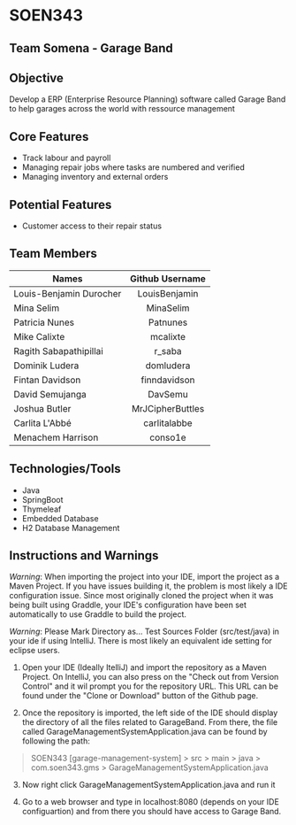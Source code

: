 # SOEN343

## Team Somena - Garage Band

## Objective

Develop a ERP (Enterprise Resource Planning) software called Garage Band to help garages across the world with ressource management

## Core Features

* Track labour and payroll
* Managing repair jobs where tasks are numbered and verified
* Managing inventory and external orders

## Potential Features

* Customer access to their repair status

## Team Members

| Names                     | Github Username   	| 
| -------------             | :-------------:       | 
| Louis-Benjamin Durocher   | LouisBenjamin			|
| Mina Selim       			| MinaSelim				|
| Patricia Nunes			| Patnunes				|
| Mike Calixte 				|mcalixte				|
| Ragith Sabapathipillai    | r_saba       			|
| Dominik Ludera 			| domludera  			|
| Fintan Davidson         	| finndavidson  		|
| David Semujanga           |DavSemu        		|
| Joshua Butler    			|MrJCipherButtles   	|
| Carlita L'Abbé			|carlitalabbe			|
| Menachem Harrison         | conso1e               |                 


## Technologies/Tools

* Java
* SpringBoot
* Thymeleaf
* Embedded Database
* H2 Database Management


## Instructions and Warnings

*Warning*: When importing the project into your IDE, import the project as a Maven Project. If you have issues building it, the problem is most likely a IDE configuration issue. Since most originally cloned the project when it was being built using Graddle, your IDE's configuration have been set automatically to use Graddle to build the project.

*Warning*: Please Mark Directory as... Test Sources Folder (src/test/java) in your ide if using IntelliJ. There is most likely an equivalent ide setting for eclipse users.

1. Open your IDE (Ideally ItelliJ) and import the repository as a Maven Project. On IntelliJ, you can also press on the "Check out from Version Control" and it wil prompt you for the repository URL. This URL can be found under the "Clone or Download" button of the Github page.

2. Once the repository is imported, the left side of the IDE should display the directory of all the files related to GarageBand. From there, the file called GarageManagementSystemApplication.java can be found by following the path:


> SOEN343 [garage-management-system] > src > main > java > com.soen343.gms > GarageManagementSystemApplication.java

3. Now right click GarageManagementSystemApplication.java and run it

4. Go to a web browser and type in localhost:8080 (depends on your IDE configuartion) and from there you should have access to Garage Band.

